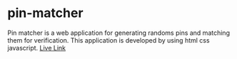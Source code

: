 # pin-matcher
Pin matcher is a web application for generating randoms pins and matching them for verification.
This application is developed by using html css javascript.
[Live Link](https://shakil2chowdhury.github.io/pin-matcher/)
